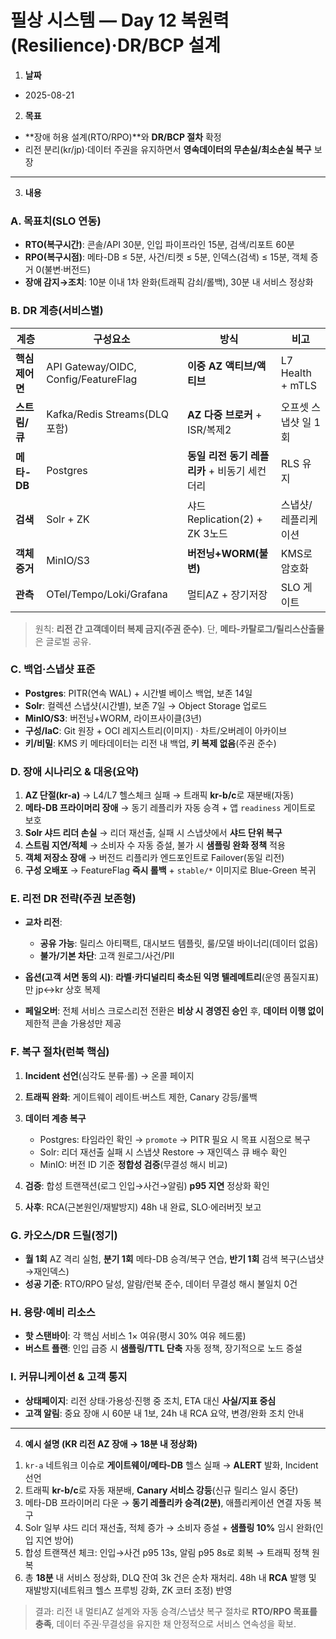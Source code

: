 # 필상 시스템 — Day 12 복원력(Resilience)·DR/BCP 설계

1. **날짜**

* 2025-08-21

2. **목표**

* **장애 허용 설계(RTO/RPO)**와 **DR/BCP 절차** 확정
* 리전 분리(kr/jp)·데이터 주권을 유지하면서 **영속데이터의 무손실/최소손실 복구** 보장

---

3. **내용**

### A. 목표치(SLO 연동)

* **RTO(복구시간)**: 콘솔/API 30분, 인입 파이프라인 15분, 검색/리포트 60분
* **RPO(복구시점)**: 메타-DB ≤ 5분, 사건/티켓 ≤ 5분, 인덱스(검색) ≤ 15분, 객체 증거 0(불변·버전드)
* **장애 감지→조치**: 10분 이내 1차 완화(트래픽 감쇠/롤백), 30분 내 서비스 정상화

### B. DR 계층(서비스별)

| 계층         | 구성요소                                 | 방식                           | 비고               |
| ---------- | ------------------------------------ | ---------------------------- | ---------------- |
| **핵심 제어면** | API Gateway/OIDC, Config/FeatureFlag | **이중 AZ 액티브/액티브**            | L7 Health + mTLS |
| **스트림/큐**  | Kafka/Redis Streams(DLQ 포함)          | **AZ 다중 브로커** + ISR/복제2      | 오프셋 스냅샷 일 1회     |
| **메타-DB**  | Postgres                             | **동일 리전 동기 레플리카** + 비동기 세컨더리 | RLS 유지           |
| **검색**     | Solr + ZK                            | 샤드 Replication(2) + ZK 3노드   | 스냅샷/레플리케이션       |
| **객체 증거**  | MinIO/S3                             | **버전닝+WORM(불변)**             | KMS로 암호화         |
| **관측**     | OTel/Tempo/Loki/Grafana              | 멀티AZ + 장기저장                  | SLO 게이트          |

> 원칙: **리전 간 고객데이터 복제 금지(주권 준수)**. 단, **메타-카탈로그/릴리스산출물**은 글로벌 공유.

### C. 백업·스냅샷 표준

* **Postgres**: PITR(연속 WAL) + 시간별 베이스 백업, 보존 14일
* **Solr**: 컬렉션 스냅샷(시간별), 보존 7일 → Object Storage 업로드
* **MinIO/S3**: 버전닝+WORM, 라이프사이클(3년)
* **구성/IaC**: Git 원장 + OCI 레지스트리(이미지) · 차트/오버레이 아카이브
* **키/비밀**: KMS 키 메타데이터는 리전 내 백업, **키 복제 없음**(주권 준수)

### D. 장애 시나리오 & 대응(요약)

1. **AZ 단절(kr-a)** → L4/L7 헬스체크 실패 → 트래픽 **kr-b/c**로 재분배(자동)
2. **메타-DB 프라이머리 장애** → 동기 레플리카 자동 승격 + 앱 `readiness` 게이트로 보호
3. **Solr 샤드 리더 손실** → 리더 재선출, 실패 시 스냅샷에서 **샤드 단위 복구**
4. **스트림 지연/적체** → 소비자 수 자동 증설, 불가 시 **샘플링 완화 정책** 적용
5. **객체 저장소 장애** → 버전드 리플리카 엔드포인트로 Failover(동일 리전)
6. **구성 오배포** → FeatureFlag **즉시 롤백** + `stable/*` 이미지로 Blue-Green 복귀

### E. 리전 DR 전략(주권 보존형)

* **교차 리전**:

  * **공유 가능**: 릴리스 아티팩트, 대시보드 템플릿, 룰/모델 바이너리(데이터 없음)
  * **불가/기본 차단**: 고객 원로그/사건/PII
* **옵션(고객 서면 동의 시)**: **라벨·카디널리티 축소된 익명 텔레메트리**(운영 품질지표)만 jp↔kr 상호 복제
* **페일오버**: 전체 서비스 크로스리전 전환은 **비상 시 경영진 승인** 후, **데이터 이행 없이** 제한적 콘솔 가용성만 제공

### F. 복구 절차(런북 핵심)

1. **Incident 선언**(심각도 분류·롤) → 온콜 페이지
2. **트래픽 완화**: 게이트웨이 레이트·버스트 제한, Canary 강등/롤백
3. **데이터 계층 복구**

   * Postgres: 타임라인 확인 → `promote` → PITR 필요 시 목표 시점으로 복구
   * Solr: 리더 재선출 실패 시 스냅샷 Restore → 재인덱스 큐 배수 확인
   * MinIO: 버전 ID 기준 **정합성 검증**(무결성 해시 비교)
4. **검증**: 합성 트랜잭션(로그 인입→사건→알림) **p95 지연** 정상화 확인
5. **사후**: RCA(근본원인/재발방지) 48h 내 완료, SLO·에러버짓 보고

### G. 카오스/DR 드릴(정기)

* **월 1회** AZ 격리 실험, **분기 1회** 메타-DB 승격/복구 연습, **반기 1회** 검색 복구(스냅샷→재인덱스)
* **성공 기준**: RTO/RPO 달성, 알람/런북 준수, 데이터 무결성 해시 불일치 0건

### H. 용량·예비 리소스

* **핫 스탠바이**: 각 핵심 서비스 1× 여유(평시 30% 여유 헤드룸)
* **버스트 플랜**: 인입 급증 시 **샘플링/TTL 단축** 자동 정책, 장기적으로 노드 증설

### I. 커뮤니케이션 & 고객 통지

* **상태페이지**: 리전 상태·가용성·진행 중 조치, ETA 대신 **사실/지표 중심**
* **고객 알림**: 중요 장애 시 60분 내 1보, 24h 내 RCA 요약, 변경/완화 조치 안내

---

4. **예시 설명 (KR 리전 AZ 장애 → 18분 내 정상화)**

1) `kr-a` 네트워크 이슈로 **게이트웨이/메타-DB** 헬스 실패 → **ALERT** 발화, Incident 선언
2) 트래픽 **kr-b/c**로 자동 재분배, **Canary 서비스 강등**(신규 릴리스 일시 중단)
3) 메타-DB 프라이머리 다운 → **동기 레플리카 승격(2분)**, 애플리케이션 연결 자동 복구
4) Solr 일부 샤드 리더 재선출, 적체 증가 → 소비자 증설 + **샘플링 10%** 임시 완화(인입 지연 방어)
5) 합성 트랜잭션 체크: 인입→사건 p95 13s, 알림 p95 8s로 회복 → 트래픽 정책 원복
6) 총 **18분** 내 서비스 정상화, DLQ 잔여 3k 건은 순차 재처리. 48h 내 **RCA** 발행 및 재발방지(네트워크 헬스 프루빙 강화, ZK 코터 조정) 반영

> 결과: 리전 내 멀티AZ 설계와 자동 승격/스냅샷 복구 절차로 **RTO/RPO 목표를 충족**, 데이터 주권·무결성을 유지한 채 안정적으로 서비스 연속성을 확보.
